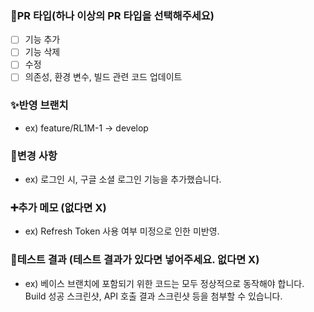 ### :pushpin:PR 타입(하나 이상의 PR 타입을 선택해주세요)
- [ ] 기능 추가
- [ ] 기능 삭제
- [ ] 수정
- [ ] 의존성, 환경 변수, 빌드 관련 코드 업데이트

### :sparkles:반영 브랜치
- ex) feature/RL1M-1 -> develop

### :memo:변경 사항
-  ex) 로그인 시, 구글 소셜 로그인 기능을 추가했습니다.

### :heavy_plus_sign:추가 메모 (없다면 X)
- ex) Refresh Token 사용 여부 미정으로 인한 미반영.

### :bug:테스트 결과 (테스트 결과가 있다면 넣어주세요. 없다면 X)
- ex) 베이스 브랜치에 포함되기 위한 코드는 모두 정상적으로 동작해야 합니다. Build 성공 스크린샷, API 호출 결과 스크린샷 등을 첨부할 수 있습니다.
